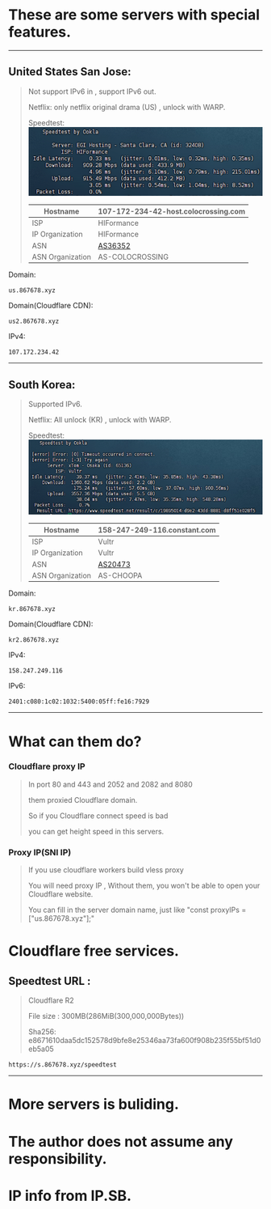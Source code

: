 # These are some servers with special features.

------

## United States San Jose:

> Not support IPv6 in , support IPv6 out.
>
> Netflix: only netflix original drama (US) , unlock with WARP.
>
> Speedtest:![](RN.png "speedtest")
>
> | Hostname         | 107-172-234-42-host.colocrossing.com   |
> | ---------------- | -------------------------------------- |
> | ISP              | HIFormance                             |
> | IP Organization  | HIFormance                             |
> | ASN              | [AS36352](https://ip.sb/whois/AS36352) |
> | ASN Organization | AS-COLOCROSSING                        |

Domain:

```
us.867678.xyz
```

Domain(Cloudflare CDN):

```
us2.867678.xyz
```

IPv4:

```
107.172.234.42
```

------

## South Korea:

> Supported IPv6.
>
> Netflix:  All unlock (KR) , unlock with WARP.
>
> Speedtest:![](KR.png "speedtest")
>
> | Hostname         | 	158-247-249-116.constant.com                                 |
> | ---------------- | ---------------------------------------- |
> | ISP              | 	Vultr                              |
> | IP Organization  | 	Vultr                             |
> | ASN              | [AS20473](https://ip.sb/whois/AS20473) |
> | ASN Organization | 	AS-CHOOPA                         |

Domain:

```
kr.867678.xyz
```

Domain(Cloudflare CDN):

```
kr2.867678.xyz
```

IPv4:

```
158.247.249.116
```

IPv6:

```
2401:c080:1c02:1032:5400:05ff:fe16:7929
```
------

# What can them do?

### Cloudflare proxy IP

> In port 80 and 443 and 2052 and 2082 and 8080
>
> them proxied Cloudflare domain. 
>
> So if you Cloudflare connect speed is bad 
>
> you can get height speed in this servers.



### Proxy IP(SNI IP)

> If you use cloudflare workers build vless proxy
>
> You will need proxy IP , Without them, you won't be able to open your Cloudflare website.
>
> You can fill in the server domain name, just like "const proxyIPs = ["us.867678.xyz"];"



# Cloudflare free services.

## Speedtest URL :

> Cloudflare R2 
>
> File size : 300MB(286MiB(300,000,000Bytes))
>
> Sha256: e8671610daa5dc152578d9bfe8e25346aa73fa600f908b235f55bf51d0eb5a05 

```
https://s.867678.xyz/speedtest
```

------


# More servers is buliding.

# The author does not assume any responsibility.

# IP info from IP.SB.
